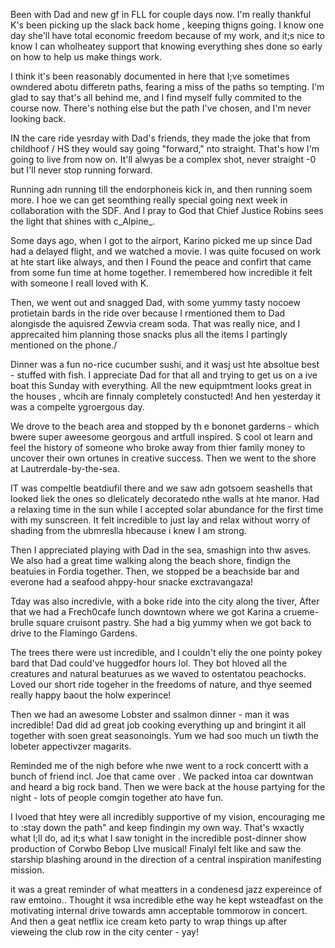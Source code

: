 Been with Dad and new gf in FLL for couple days now. I'm really thankful K's been picking up the slack back home , keeping thigns going. I know one day she'll have total economic freedom because of my work, and it;s nice to know I can wholheatey support that knowing everything shes done so early on how to help us make things work.

I think it's been reasonably documented in here that I;ve sometimes owndered abotu differetn paths, fearing a miss of the paths so tempting. I'm glad to say that's all behind me, and I find myself fully commited to the course now. There's nothing else but the path I've chosen, and I'm never looking back.

IN the care ride yesrday with Dad's friends, they made the joke that from childhoof / HS they would say going "forward," nto straight. That's how I'm going to live from now on. It'll alwyas be a complex shot, never straight -0 but I'll never stop running forward.

Running adn running till the endorphoneis kick in, and then running soem more. I hoe we can get seomthing really special going next week in collaboration with the SDF. And I pray to God that Chief Justice Robins sees the light that shines with c_Alpine_.

Some days ago, when I got to the airport, Karino picked me up since Dad had a delayed flight, and we watched a movie. I was quite focused on work at hte start like always, and then I Found the peace and confirt that came from some fun time at home together. I remembered how incredible it felt with someone I reall loved with K.

Then, we went out and snagged Dad, with some yummy tasty nocoew protietain bards in the ride over because I rmentioned them to Dad alongisde the aquisred Zewvia cream soda. That was really nice, and I apprecaited him planning those snacks plus all the items I partingly mentioned on the phone./

Dinner was a fun no-rice cucumber sushi, and it wasj ust hte absoltue best  - stuffed with fish. I appreciate Dad for that all and trying to get us on a ive boat this Sunday with everything. All the new equipmtment looks great in the houses , whcih are finnaly completely constucted! And hen yesterday it was a compelte ygroergous day.

We drove to the beach area and stopped by th e bononet garderns - which bwere super aweesome georgous and artfull inspired. S cool ot learn and feel the history of someone who broke away from thier family money to uncover their own ortunes in creative success. Then we went to the shore at Lautrerdale-by-the-sea. 

IT was compeltle beatdiufil there and we saw adn gotsoem seashells that looked liek the ones so dlelicately decoratedo nthe walls at hte manor. Had a relaxing time in the sun while I accepted solar abundance for the first time with my sunscreen. It felt incredible to just lay and relax without worry of shading from the ubmreslla hbecause i knew I am strong.

Then I appreciated playing with Dad in the sea, smashign into thw asves. We also had a great time walking along the beach shore, findign the beatuies in Fordia together. Then, we stopped be a beachside bar and everone had a seafood ahppy-hour snacke exctravangaza!

Tday was also incredivle, with a boke ride into the city along the tiver, After that we had a Frech0cafe lunch downtown where we got Karina a crueme-brulle square cruisont pastry. She had a big yummy when we got back to drive to the Flamingo Gardens.

The trees there were ust incredible, and I couldn't eliy the one pointy pokey bard that Dad could've huggedfor hours lol. They bot hloved all the creatures and natural beaturues as we waved to ostentatou peachocks. Loved our short ride togeher in the freedoms of nature, and thye seemed really happy baout the holw experince! 

Then we had an awesome Lobster and ssalmon dinner - man it was incredible! Dad did ad great job cooking everything up and bringint it all together with soen great seasonoingls. Yum we had soo much un tiwth the lobeter appectivzer magarits.

Reminded me of the nigh before whe nwe went to a rock concertt with a bunch of friend incl. Joe that came over . We packed intoa car downtwan and heard a big rock band. Then we were back at the house partying for the night - lots of people comgin together ato have fun.

I lvoed that htey were all incredibly supportive of my vision, encouraging me to :stay down the path" and keep findingin my own way. That's wxactly what I;ll do, ad it;s what I saw tonight in the incredible post-dinner show production of Corwbo Bebop LIve musical! Finalyl felt like and saw the starship blashing around in the direction of a central inspiration manifesting mission.

it was a great reminder of what meatters in a condenesd jazz expereince of raw emtoino.. Thought it wsa incredible ethe way he kept wsteadfast on the motivating internal drive towards amn acceptable tommorow in concert. And then a geat netflix ice cream keto party to wrap things up after vieweing the club row in the city center - yay!
